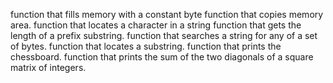 function that fills memory with a constant byte
 function that copies memory area.
 function that locates a character in a string
function that gets the length of a prefix substring.
function that searches a string for any of a set of bytes.
function that locates a substring.
function that prints the chessboard.
 function that prints the sum of the two diagonals of a square matrix of integers.
